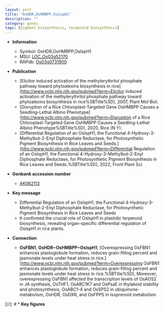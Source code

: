 ```yaml
---
layout: post
title: "OsHDR,OsHMBPP,OsIspH1"
description: ""
category: genes
tags: [pigment biosynthesis, terpenoid biosynthesis]
---
```


* **Information**  
    + Symbol: OsHDR,OsHMBPP,OsIspH1  
    + MSU: [LOC_Os03g52170](http://rice.uga.edu/cgi-bin/ORF_infopage.cgi?orf=LOC_Os03g52170)  
    + RAPdb: [Os03g0731900](https://rapdb.dna.affrc.go.jp/locus/?name=Os03g0731900)  

* **Publication**  
    + [Elicitor induced activation of the methylerythritol phosphate pathway toward phytoalexins biosynthesis in rice](http://www.ncbi.nlm.nih.gov/pubmed?term=Elicitor induced activation of the methylerythritol phosphate pathway toward phytoalexins biosynthesis in rice%5BTitle%5D), 2007, Plant Mol Biol.
    + [Disruption of a Rice Chloroplast-Targeted Gene OsHMBPP Causes a Seedling-Lethal Albino Phenotype](http://www.ncbi.nlm.nih.gov/pubmed?term=Disruption of a Rice Chloroplast-Targeted Gene OsHMBPP Causes a Seedling-Lethal Albino Phenotype%5BTitle%5D), 2020, Rice (N Y).
    + [Differential Regulation of an OsIspH1, the Functional 4-Hydroxy-3-Methylbut-2-Enyl Diphosphate Reductase, for Photosynthetic Pigment Biosynthesis in Rice Leaves and Seeds.](http://www.ncbi.nlm.nih.gov/pubmed?term=Differential Regulation of an OsIspH1, the Functional 4-Hydroxy-3-Methylbut-2-Enyl Diphosphate Reductase, for Photosynthetic Pigment Biosynthesis in Rice Leaves and Seeds.%5BTitle%5D), 2022, Front Plant Sci.

* **Genbank accession number**  
    + [AK062113](http://www.ncbi.nlm.nih.gov/nuccore/AK062113)

* **Key message**  
    + Differential Regulation of an OsIspH1, the Functional 4-Hydroxy-3-Methylbut-2-Enyl Diphosphate Reductase, for Photosynthetic Pigment Biosynthesis in Rice Leaves and Seeds
    + It confirmed the crucial role of OsIspH1 in plastidic terpenoid biosynthesis, revealing organ-specific differential regulation of OsIspH1 in rice plants.

* **Connection**  
    + __OsFBN1__, __OsHDR~OsHMBPP~OsIspH1__, [Overexpressing OsFBN1 enhances plastoglobule formation, reduces grain-filling percent and jasmonate levels under heat stress in rice.](http://www.ncbi.nlm.nih.gov/pubmed?term=Overexpressing OsFBN1 enhances plastoglobule formation, reduces grain-filling percent and jasmonate levels under heat stress in rice.%5BTitle%5D),  Moreover, overexpressing OsFBN1 affected the transcription levels of OsAOS2 in JA synthesis, OsTHF1, OsABC1K7 and OsPsaE in thylakoid stability and photosynthesis, OsABC1-4 and OsSPS2 in ubiquinone-metabolism, OsHDR, OsDXR, and OsFPPS in isoprenoid metabolism

[//]: # * **Key figures**  


